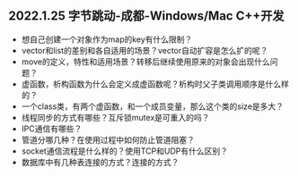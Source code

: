 ## 2022.1.25 字节跳动-成都-Windows/Mac C++开发
- 想自己创建一个对象作为map的key有什么限制？
- vector和list的差别和各自适用的场景？vector自动扩容是怎么扩的呢？
- move的定义，特性和适用场景？转移后继续使用原来的对象会出现什么问题？
- 虚函数，析构函数为什么会定义成虚函数呢？析构时父子类调用顺序是什么样的？
- 一个class类，有两个虚函数，和一个成员变量，那么这个类的size是多大？
- 线程同步的方式有哪些？互斥锁mutex是可重入的吗？
- IPC通信有哪些？
- 管道分哪几种？在使用过程中如何防止管道阻塞？
- socket通信流程是什么样的？使用TCP和UDP有什么区别？
- 数据库中有几种表连接的方式？连接的方式？
